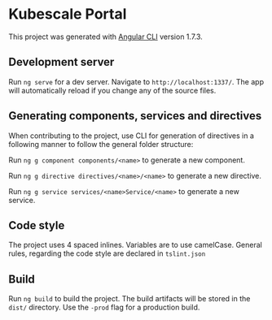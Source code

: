 # Kubescale Portal

This project was generated with [Angular CLI](https://github.com/angular/angular-cli) version 1.7.3.

## Development server

Run `ng serve` for a dev server. Navigate to `http://localhost:1337/`. The app will automatically reload if you change any of the source files.

## Generating components, services and directives

When contributing to the project, use CLI for generation of directives in a following manner to follow the general folder structure:

Run `ng g component components/<name>` to generate a new component. 

Run `ng g directive directives/<name>/<name>` to generate a new directive. 

Run `ng g service services/<name>Service/<name>` to generate a new service. 

## Code style

The project uses 4 spaced inlines. Variables are to use camelCase. General rules, regarding the code style are declared in `tslint.json`

## Build

Run `ng build` to build the project. The build artifacts will be stored in the `dist/` directory. Use the `-prod` flag for a production build.
